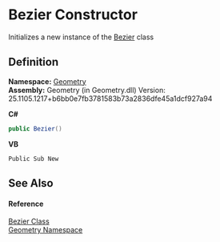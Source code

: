 # Bezier Constructor


Initializes a new instance of the <a href="31d408c3-5009-a134-1e05-823900a16db6.md">Bezier</a> class



## Definition
**Namespace:** <a href="eb409b48-e279-bdb4-daf3-3196b72d55a2.md">Geometry</a>  
**Assembly:** Geometry (in Geometry.dll) Version: 25.1105.1217+b6bb0e7fb3781583b73a2836dfe45a1dcf927a94

**C#**
``` C#
public Bezier()
```
**VB**
``` VB
Public Sub New
```



## See Also


#### Reference
<a href="31d408c3-5009-a134-1e05-823900a16db6.md">Bezier Class</a>  
<a href="eb409b48-e279-bdb4-daf3-3196b72d55a2.md">Geometry Namespace</a>  

